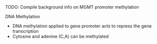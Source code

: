 
TODO: Compile background info on MGMT promoter methylation

DNA Methylation
* DNA methylation applied to gene promoter acts to repress the gene transcription
* Cytosine and adenine (C,A) can be methylated

